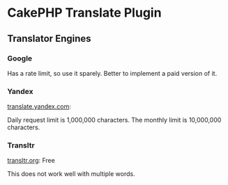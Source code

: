 # CakePHP Translate Plugin

## Translator Engines

### Google
Has a rate limit, so use it sparely.
Better to implement a paid version of it.

### Yandex
[translate.yandex.com](http://translate.yandex.com/):

Daily request limit is 1,000,000 characters. The monthly limit is 10,000,000 characters. 

### Transltr
[transltr.org](http://transltr.org/Developers): Free

This does not work well with multiple words.
